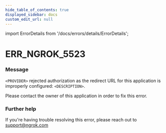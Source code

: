 ```yaml
---
hide_table_of_contents: true
displayed_sidebar: docs
custom_edit_url: null
---
```


import ErrorDetails from '/docs/errors/details/ErrorDetails';

# ERR_NGROK_5523

### Message
`<PROVIDER>` rejected authorization as the redirect URL for this application is improperly configured: `<DESCRIPTION>`.

Please contact the owner of this application in order to fix this error.

### Further help
If you're having trouble resolving this error, please reach out to [support@ngrok.com](mailto:support@ngrok.com?subject=Help%20with%20ERR_NGROK_5523)

<ErrorDetails error='err_ngrok_5523' />
